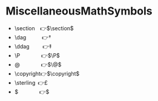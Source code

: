 # MiscellaneousMathSymbols
- \section  👉$\section$
- \dag      👉$\dag$
- \ddag     👉$\ddag$
- \P        👉$\P$
- \@        👉$\@$
- \copyright👉$\copyright$
- \sterling 👉$\sterling$
- \$        👉$\$$